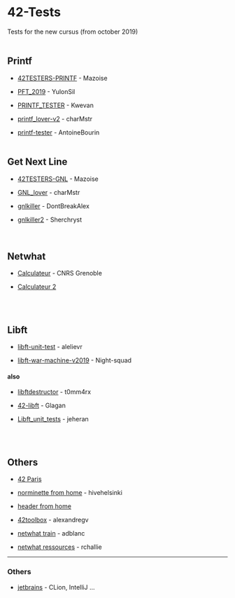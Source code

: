 ﻿# 42-Tests

Tests for the new cursus (from october 2019)
<br /><br />


## Printf

*  [42TESTERS-PRINTF](https://github.com/Mazoise/42TESTERS-PRINTF) - Mazoise

*  [PFT_2019](https://github.com/YulonSil/PFT_2019.git) - YulonSil

*  [PRINTF_TESTER](https://github.com/Kwevan/PRINTF_TESTER.git) - Kwevan

*  [printf_lover-v2](https://github.com/charMstr/printf_lover_v2.git) - charMstr

*  [printf-tester](https://github.com/AntoineBourin/printf-tester.git) - AntoineBourin
<br /><br />  


## Get Next Line

*  [42TESTERS-GNL](https://github.com/Mazoise/42TESTERS-GNL) - Mazoise

*  [GNL_lover](https://github.com/charMstr/GNL_lover) - charMstr

*  [gnlkiller](https://github.com/DontBreakAlex/gnlkiller) - DontBreakAlex

*  [gnlkiller2](https://github.com/Sherchryst/gnlkiller) - Sherchryst      
<br /><br />  

## Netwhat

*  [Calculateur](http://cric.grenoble.cnrs.fr/Administrateurs/Outils/CalculMasque/) - CNRS Grenoble 

*  [Calculateur 2 ](https://www.site24x7.com/fr/tools/ipv4-sous-reseau-calculatrice.html)

<br /><br />  


## Libft

*  [libft-unit-test](https://github.com/alelievr/libft-unit-test) - alelievr

*  [libft-war-machine-v2019](https://github.com/Night-squad/libft-war-machine-v2019) - Night-squad

#### also

*  [libftdestructor](https://github.com/t0mm4rx/libftdestructor) - t0mm4rx

*  [42-libft](https://github.com/Glagan/42-libft) - Glagan

*  [Libft_unit_tests](https://github.com/jeheran/Libft_unit_tests) - jeheran
 
<br /><br />
 


 






 

## Others


*  [42 Paris](https://github.com/42Paris)

*  [norminette from home](https://github.com/hivehelsinki/norminette-client) - hivehelsinki

*  [header from home](https://github.com/pbondoer/vim-42header)

*  [42toolbox](https://github.com/alexandregv/42toolbox) - alexandregv

*  [netwhat train](https://github.com/adblanc/netwhat42-train) - adblanc

*  [netwhat ressources](https://github.com/rchallie/netwhat) - rchallie
 
 ----
 
 ### Others
 
 *  [jetbrains](https://www.jetbrains.com/community/education/#students) - CLion, IntelliJ ...

